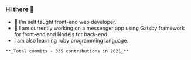### Hi there 👋

- 🌱 I’m self taught front-end web developer.
- 🔭 I am currently working on a messenger app using Gatsby framework for front-end and Nodejs for back-end.
- I am also learning ruby programming language.




```
**_Total commits - 335 contributions in 2021_**

```




<!--
**inverseswirl/inverseswirl** is a ✨ _special_ ✨ repository because its `README.md` (this file) appears on your GitHub profile.





- 👯 I’m looking to collaborate on ...
- 🤔 I’m looking for help with ...
- 💬 Ask me about ...
- 📫 How to reach me: ...
- 😄 Pronouns: ...
- ⚡ Fun fact: ...
-->
